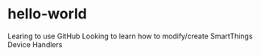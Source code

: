 # hello-world
Learing to use GitHub
Looking to learn how to modify/create SmartThings Device Handlers


